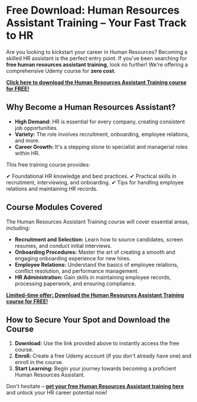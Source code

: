 # Free Download: Human Resources Assistant Training – Your Fast Track to HR

Are you looking to kickstart your career in Human Resources? Becoming a skilled HR assistant is the perfect entry point. If you've been searching for **free human resources assistant training**, look no further! We're offering a comprehensive Udemy course for **zero cost**.

[**Click here to download the Human Resources Assistant Training course for FREE!**](https://udemywork.com/human-resources-assistant-training)

## Why Become a Human Resources Assistant?

*   **High Demand:** HR is essential for every company, creating consistent job opportunities.
*   **Variety:** The role involves recruitment, onboarding, employee relations, and more.
*   **Career Growth:** It's a stepping stone to specialist and managerial roles within HR.

This free training course provides:

✔ Foundational HR knowledge and best practices.
✔ Practical skills in recruitment, interviewing, and onboarding.
✔ Tips for handling employee relations and maintaining HR records.

## Course Modules Covered

The Human Resources Assistant Training course will cover essential areas, including:

*   **Recruitment and Selection:** Learn how to source candidates, screen resumes, and conduct initial interviews.
*   **Onboarding Procedures:** Master the art of creating a smooth and engaging onboarding experience for new hires.
*   **Employee Relations:** Understand the basics of employee relations, conflict resolution, and performance management.
*   **HR Administration:** Gain skills in maintaining employee records, processing paperwork, and ensuring compliance.

[**Limited-time offer: Download the Human Resources Assistant Training course for FREE!**](https://udemywork.com/human-resources-assistant-training)

## How to Secure Your Spot and Download the Course

1.  **Download:** Use the link provided above to instantly access the free course.
2.  **Enroll:** Create a free Udemy account (if you don't already have one) and enroll in the course.
3.  **Start Learning:** Begin your journey towards becoming a proficient Human Resources Assistant.

Don't hesitate – **[get your free Human Resources Assistant training here](https://udemywork.com/human-resources-assistant-training)** and unlock your HR career potential now!
